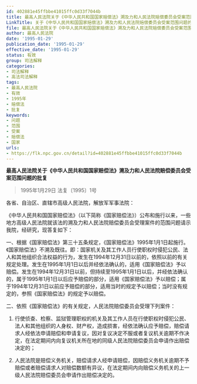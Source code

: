 ```yaml
---
id: 402881e45ffbbe41015ffc0d33f7044b
title: 最高人民法院关于《中华人民共和国国家赔偿法》溯及力和人民法院赔偿委员会受案范围问题的批复
LinkTitle: 关于《中华人民共和国国家赔偿法》溯及力和人民法院赔偿委员会受案范围问题的批复（1995）
file: 最高人民法院关于《中华人民共和国国家赔偿法》溯及力和人民法院赔偿委员会受案范围问题的批复_19950129_402881e45ffbbe41015ffc0d33f7044b.docx
author: 最高人民法院
date: '1995-01-29'
publication_date: '1995-01-29'
effective_date: '1995-01-29'
status: 有效
group: 司法解释
categories:
- 司法解释
- 高法司法解释
tags:
- 最高人民法院
- 有效
- 1995年
- 赔偿法
- 批复
keywords:
- 问题
- 范围
- 受案
- 赔偿法
- 国家
urls:
- https://flk.npc.gov.cn/detail?id=402881e45ffbbe41015ffc0d33f7044b
---
```


**最高人民法院关于《中华人民共和国国家赔偿法》溯及力和人民法院赔偿委员会受案范围问题的批复**

> 1995年1月29日 法复〔1995〕1号

各省、自治区、直辖市高级人民法院，解放军军事法院：

《中华人民共和国国家赔偿法》（以下简称《国家赔偿法》）公布和施行以来，一些地方高级人民法院就该法的溯及力和人民法院赔偿委员会受理案件的范围问题请示我院，经研究，现答复如下：

一、根据《国家赔偿法》第三十五条规定，《国家赔偿法》1995年1月1日起施行。《国家赔偿法》不溯及既往。即：国家机关及其工作人员行使职权时侵犯公民、法人和其他组织合法权益的行为，发生在1994年12月31日以前的，依照以前的有关规定处理。发生在1995年1月1日以后并经依法确认的，适用《国家赔偿法》予以赔偿。发生在1994年12月31日以前，但持续至1995年1月1日以后，并经依法确认的，属于1995年1月1日以后应予赔偿的部分，适用《国家赔偿法》予以赔偿；属于1994年12月31日以前应予赔偿的部分，适用当时的规定予以赔偿；当时没有规定的，参照《国家赔偿法》的规定予以赔偿。

二、依照《国家赔偿法》的有关规定，人民法院赔偿委员会受理下列案件：

1. 行使侦查、检察、监狱管理职权的机关及其工作人员在行使职权时侵犯公民、法人和其他组织的人身权、财产权，造成损害，经依法确认应予赔偿，赔偿请求人经依法申请赔偿和申请复议，因对复议决定不服或者复议机关逾期不作决定，在法定期间内向复议机关所在地的同级人民法院赔偿委员会申请作出赔偿决定的；

2. 人民法院是赔偿义务机关，赔偿请求人经申请赔偿，因赔偿义务机关逾期不予赔偿或者赔偿请求人对赔偿数额有异议，在法定期间内向赔偿义务机关的上一级人民法院赔偿委员会申请作出赔偿决定的。
